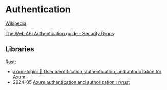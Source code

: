 # Authentication
[Wikipedia](https://en.wikipedia.org/wiki/Authentication)

[The Web API Authentication guide - Security Drops](https://www.securitydrops.com/the-web-api-authentication-guide/)

## Libraries
Rust:
- [axum-login: 🪪 User identification, authentication, and authorization for Axum.](https://github.com/maxcountryman/axum-login)
- 2024-05 [Axum authentication and authorization : r/rust](https://www.reddit.com/r/rust/comments/1d1qmnb/axum_authentication_and_authorization/)